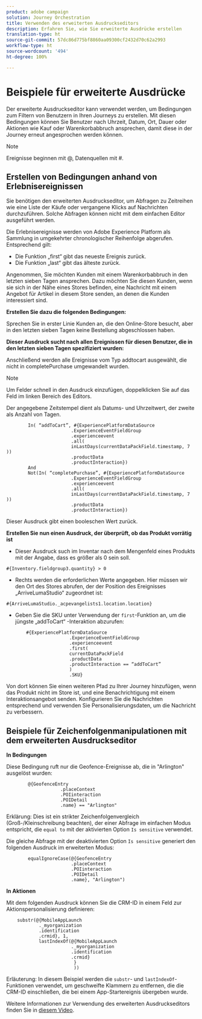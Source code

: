 ```yaml
---
product: adobe campaign
solution: Journey Orchestration
title: Verwenden des erweiterten Ausdruckseditors
description: Erfahren Sie, wie Sie erweiterte Ausdrücke erstellen
translation-type: ht
source-git-commit: 57dc86d775bf8860aa09300cf2432d70c62a2993
workflow-type: ht
source-wordcount: '494'
ht-degree: 100%

---
```



# Beispiele für erweiterte Ausdrücke

Der erweiterte Ausdruckseditor kann verwendet werden, um Bedingungen zum Filtern von Benutzern in Ihren Journeys zu erstellen. Mit diesen Bedingungen können Sie Benutzer nach Uhrzeit, Datum, Ort, Dauer oder Aktionen wie Kauf oder Warenkorbabbruch ansprechen, damit diese in der Journey erneut angesprochen werden können.

>[!NOTE]
>
>Ereignisse beginnen mit @, Datenquellen mit #.

## Erstellen von Bedingungen anhand von Erlebnisereignissen

Sie benötigen den erweiterten Ausdruckseditor, um Abfragen zu Zeitreihen wie eine Liste der Käufe oder vergangene Klicks auf Nachrichten durchzuführen. Solche Abfragen können nicht mit dem einfachen Editor ausgeführt werden.

Die Erlebnisereignisse werden von Adobe Experience Platform als Sammlung in umgekehrter chronologischer Reihenfolge abgerufen. Entsprechend gilt:

* Die Funktion „first“ gibt das neueste Ereignis zurück.
* Die Funktion „last“ gibt das älteste zurück.

Angenommen, Sie möchten Kunden mit einem Warenkorbabbruch in den letzten sieben Tagen ansprechen. Dazu möchten Sie diesen Kunden, wenn sie sich in der Nähe eines Stores befinden, eine Nachricht mit einem Angebot für Artikel in diesem Store senden, an denen die Kunden interessiert sind.

**Erstellen Sie dazu die folgenden Bedingungen:**

Sprechen Sie in erster Linie Kunden an, die den Online-Store besucht, aber in den letzten sieben Tagen keine Bestellung abgeschlossen haben.

<!--**This expression looks for a specified value in a string value:**

`In (“addToCart”, #{field reference from experience event})`-->

**Dieser Ausdruck sucht nach allen Ereignissen für diesen Benutzer, die in den letzten sieben Tagen spezifiziert wurden:**

Anschließend werden alle Ereignisse vom Typ addtocart ausgewählt, die nicht in completePurchase umgewandelt wurden.

>[!NOTE]
>
>Um Felder schnell in den Ausdruck einzufügen, doppelklicken Sie auf das Feld im linken Bereich des Editors.

Der angegebene Zeitstempel dient als Datums- und Uhrzeitwert, der zweite als Anzahl von Tagen.

```
        In( “addToCart”, #{ExperiencePlatformDataSource
                        .ExperienceEventFieldGroup
                        .experienceevent
                        .all(
                        inLastDays(currentDataPackField.timestamp, 7 ))
                        .productData
                        .productInteraction})
        And
        Not(In( “completePurchase”, #{ExperiencePlatformDataSource
                        .ExperienceEventFieldGroup
                        .experienceevent
                        .all(
                        inLastDays(currentDataPackField.timestamp, 7 ))
                        .productData
                        .productInteraction})
```

Dieser Ausdruck gibt einen booleschen Wert zurück.

**Erstellen Sie nun einen Ausdruck, der überprüft, ob das Produkt vorrätig ist**

* Dieser Ausdruck such im Inventar nach dem Mengenfeld eines Produkts mit der Angabe, dass es größer als 0 sein soll.

`#{Inventory.fieldgroup3.quantity} > 0`

* Rechts werden die erforderlichen Werte angegeben. Hier müssen wir den Ort des Stores abrufen, der der Position des Ereignisses „ArriveLumaStudio“ zugeordnet ist:

`#{ArriveLumaStudio._acpevangelists1.location.location}`

* Geben Sie die SKU unter Verwendung der `first`-Funktion an, um die jüngste „addToCart“ -Interaktion abzurufen:

   ```
       #{ExperiencePlatformDataSource
                       .ExperienceEventFieldGroup
                       .experienceevent
                       .first(
                       currentDataPackField
                       .productData
                       .productInteraction == “addToCart”
                       )
                       .SKU}
   ```

Von dort können Sie einen weiteren Pfad zu Ihrer Journey hinzufügen, wenn das Produkt nicht im Store ist, und eine Benachrichtigung mit einem Interaktionsangebot senden. Konfigurieren Sie die Nachrichten entsprechend und verwenden Sie Personalisierungsdaten, um die Nachricht zu verbessern.

## Beispiele für Zeichenfolgenmanipulationen mit dem erweiterten Ausdruckseditor

**In Bedingungen**

Diese Bedingung ruft nur die Geofence-Ereignisse ab, die in &quot;Arlington&quot; ausgelöst wurden:

```
        @{GeofenceEntry
                    .placeContext
                    .POIinteraction
                    .POIDetail
                    .name} == "Arlington"
```

Erklärung: Dies ist ein strikter Zeichenfolgenvergleich (Groß-/Kleinschreibung beachten), der einer Abfrage im einfachen Modus entspricht, die `equal to` mit der aktivierten Option `Is sensitive` verwendet.

Die gleiche Abfrage mit der deaktivierten Option `Is sensitive` generiert den folgenden Ausdruck im erweiterten Modus:

```
        equalIgnoreCase(@{GeofenceEntry
                        .placeContext
                        .POIinteraction
                        .POIDetail
                        .name}, "Arlington")
```

**In Aktionen**

Mit dem folgenden Ausdruck können Sie die CRM-ID in einem Feld zur Aktionspersonalisierung definieren:

```
    substr(@{MobileAppLaunch
            ._myorganization
            .identification
            .crmid}, 1, 
            lastIndexOf(@{MobileAppLaunch
                        ._myorganization
                        .identification
                        .crmid}
                         }
                         ))
```

Erläuterung: In diesem Beispiel werden die `substr`- und `lastIndexOf`-Funktionen verwendet, um geschweifte Klammern zu entfernen, die die CRM-ID einschließen, die bei einem App-Startereignis übergeben wurde.

Weitere Informationen zur Verwendung des erweiterten Ausdruckseditors finden Sie in [diesem Video](https://docs.adobe.com/content/help/de-DE/journey-orchestration-learn/tutorials/create-a-journey.html).
